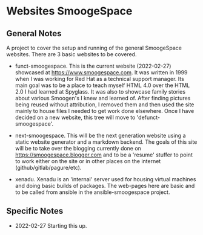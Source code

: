 # Websites SmoogeSpace

## General Notes

A project to cover the setup and running of the general SmoogeSpace
websites. There are 3 basic websites to be covered.

* funct-smoogespace.  This is the current website (2022-02-27) showcased
  at https://www.smoogespace.com. It was written in 1999 when I was
  working for Red Hat as a technical support manager. Its main goal was
  to be a place to teach myself HTML 4.0 over the HTML 2.0 I had learned
  at Spyglass. It was also to showcase family stories about various
  Smoogen's I knew and learned of. After finding pictures being reused
  without attribution, I removed them and then used the site mainly to
  house files I needed to get work done elsewhere. Once I have decided
  on a new website, this tree will move to 'defunct-smoogespace'.
  
* next-smoogespace. This will be the next generation website using a
  static website generator and a markdown backend. The goals of this
  site will be to take over the blogging currently done on
  https://smoogespace.blogger.com and to be a 'resume' stuffer to point
  to work either on the site or in other places on the internet
  (github/gitlab/pagure/etc).

* xenadu. Xenadu is an 'internal' server used for housing virtual
  machines and doing basic builds of packages. The web-pages here are
  basic and to be called from ansible in the ansible-smoogespace
  project. 
  
## Specific Notes

* 2022-02-27 Starting this up.
